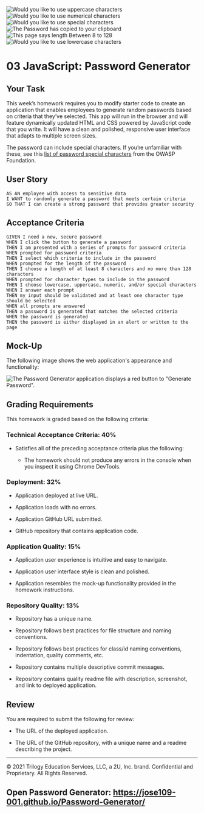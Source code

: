 ![Would you like to use uppercase characters](https://user-images.githubusercontent.com/77666204/111581983-498f9b80-880e-11eb-8e3a-e13f3a5f1549.png)
![Would you like to use numerical characters](https://user-images.githubusercontent.com/77666204/111582019-54e2c700-880e-11eb-976e-2b3d56f9ebca.png)
![Would you like to use special  characters](https://user-images.githubusercontent.com/77666204/111582046-5dd39880-880e-11eb-905d-b8e1a02318a5.png)
![The Password has copied to your clipboard](https://user-images.githubusercontent.com/77666204/111582062-662bd380-880e-11eb-85ce-d727ca737fe1.png)
![This page says length Between 8 to 128](https://user-images.githubusercontent.com/77666204/111581763-f87fa780-880d-11eb-804b-f4ed8a98f8de.png)
![Would you like to use lowercase characters](https://user-images.githubusercontent.com/77666204/111581878-25cc5580-880e-11eb-86b0-8d503fdd20ef.png)
# 03 JavaScript: Password Generator

## Your Task

This week’s homework requires you to modify starter code to create an application that enables employees to generate random passwords based on criteria that they’ve selected. This app will run in the browser and will feature dynamically updated HTML and CSS powered by JavaScript code that you write. It will have a clean and polished, responsive user interface that adapts to multiple screen sizes.

The password can include special characters. If you’re unfamiliar with these, see this [list of password special characters](https://www.owasp.org/index.php/Password_special_characters) from the OWASP Foundation.

## User Story

```
AS AN employee with access to sensitive data
I WANT to randomly generate a password that meets certain criteria
SO THAT I can create a strong password that provides greater security
```

## Acceptance Criteria

```
GIVEN I need a new, secure password
WHEN I click the button to generate a password
THEN I am presented with a series of prompts for password criteria
WHEN prompted for password criteria
THEN I select which criteria to include in the password
WHEN prompted for the length of the password
THEN I choose a length of at least 8 characters and no more than 128 characters
WHEN prompted for character types to include in the password
THEN I choose lowercase, uppercase, numeric, and/or special characters
WHEN I answer each prompt
THEN my input should be validated and at least one character type should be selected
WHEN all prompts are answered
THEN a password is generated that matches the selected criteria
WHEN the password is generated
THEN the password is either displayed in an alert or written to the page
```

## Mock-Up

The following image shows the web application's appearance and functionality:

![The Password Generator application displays a red button to "Generate Password".](./Assets/03-javascript-homework-demo.png)

## Grading Requirements

This homework is graded based on the following criteria: 

### Technical Acceptance Criteria: 40%

* Satisfies all of the preceding acceptance criteria plus the following:

  * The homework should not produce any errors in the console when you inspect it using Chrome DevTools.

### Deployment: 32%

* Application deployed at live URL.

* Application loads with no errors.

* Application GitHub URL submitted.

* GitHub repository that contains application code.

### Application Quality: 15%

* Application user experience is intuitive and easy to navigate.

* Application user interface style is clean and polished.

* Application resembles the mock-up functionality provided in the homework instructions.

### Repository Quality: 13%

* Repository has a unique name.

* Repository follows best practices for file structure and naming conventions.

* Repository follows best practices for class/id naming conventions, indentation, quality comments, etc.

* Repository contains multiple descriptive commit messages.

* Repository contains quality readme file with description, screenshot, and link to deployed application.

## Review

You are required to submit the following for review:

* The URL of the deployed application.

* The URL of the GitHub repository, with a unique name and a readme describing the project.

- - -
© 2021 Trilogy Education Services, LLC, a 2U, Inc. brand. Confidential and Proprietary. All Rights Reserved.

Open Password Generator: https://jose109-001.github.io/Password-Generator/
---
